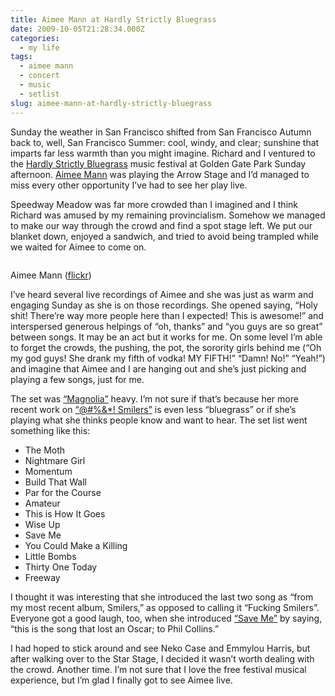 ```yaml
---
title: Aimee Mann at Hardly Strictly Bluegrass
date: 2009-10-05T21:28:34.000Z
categories:
  - my life
tags:
  - aimee mann
  - concert
  - music
  - setlist
slug: aimee-mann-at-hardly-strictly-bluegrass
---
```

Sunday the weather in San Francisco shifted from San Francisco Autumn back to, well, San Francisco Summer: cool, windy, and clear; sunshine that imparts far less warmth than you might imagine. Richard and I ventured to the [Hardly Strictly Bluegrass][1]  music festival at Golden Gate Park Sunday afternoon. [Aimee Mann][2]  was playing the Arrow Stage and I’d managed to miss every other opportunity I’ve had to see her play live.

Speedway Meadow was far more crowded than I imagined and I think Richard was amused by my remaining provincialism. Somehow we managed to make our way through the crowd and find a spot stage left. We put our blanket down, enjoyed a sandwich, and tried to avoid being trampled while we waited for Aimee to come on.

<div class="figure">
  <img alt="" src="http://farm4.static.flickr.com/3421/3986347130_b094a44c77.jpg" />

  <p class="caption">
    Aimee Mann (<a class="reference external" href="http://www.flickr.com/photos/nathan_y/3986347130/">flickr</a>)
  </p>
</div>

I’ve heard several live recordings of Aimee and she was just as warm and engaging Sunday as she is on those recordings. She opened saying, “Holy shit! There’re way more people here than I expected! This is awesome!” and interspersed generous helpings of “oh, thanks” and “you guys are so great” between songs. It may be an act but it works for me. On some level I’m able to forget the crowds, the pushing, the pot, the sorority girls behind me (“Oh my god guys! She drank my fifth of vodka! <span class="caps">MY</span> <span class="caps">FIFTH</span>!” “Damn! No!” “Yeah!”) and imagine that Aimee and I are hanging out and she’s just picking and playing a few songs, just for me.

The set was [“Magnolia”][3]  heavy. I’m not sure if that’s because her more recent work on [“&#64;#%&*! Smilers”][4]  is even less “bluegrass” or if she’s playing what she thinks people know and want to hear. The set list went something like this:

<ul class="simple">
  <li>
    The Moth
  </li>
  <li>
    Nightmare Girl
  </li>
  <li>
    Momentum
  </li>
  <li>
    Build That Wall
  </li>
  <li>
    Par for the Course
  </li>
  <li>
    Amateur
  </li>
  <li>
    This is How It Goes
  </li>
  <li>
    Wise Up
  </li>
  <li>
    Save Me
  </li>
  <li>
    You Could Make a Killing
  </li>
  <li>
    Little Bombs
  </li>
  <li>
    Thirty One Today
  </li>
  <li>
    Freeway
  </li>
</ul>

I thought it was interesting that she introduced the last two song as “from my most recent album, Smilers,” as opposed to calling it “Fucking Smilers”. Everyone got a good laugh, too, when she introduced [“Save Me”][5]  by saying, “this is the song that lost an Oscar; to Phil Collins.”

I had hoped to stick around and see Neko Case and Emmylou Harris, but after walking over to the Star Stage, I decided it wasn’t worth dealing with the crowd. Another time. I’m not sure that I love the free festival musical experience, but I’m glad I finally got to see Aimee live.



 [1]: http://hardlystrictlybluegrass.com/
 [2]: http://en.wikipedia.org/wiki/Aimee_Mann
 [3]: http://en.wikipedia.org/wiki/Magnolia_%28album%29
 [4]: http://en.wikipedia.org/wiki/Fucking_Smilers
 [5]: http://en.wikipedia.org/wiki/Save_Me_%28Aimee_Mann_song%29
